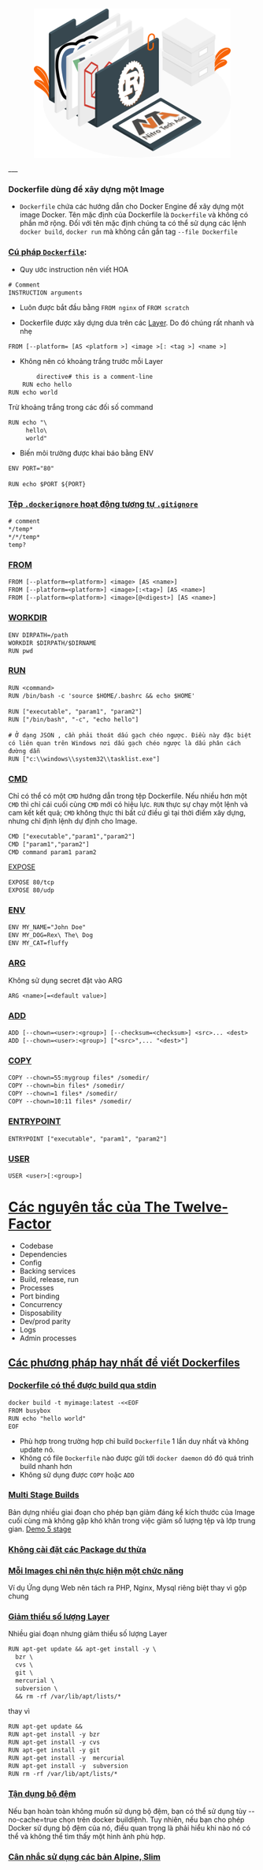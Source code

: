 <p style="display: flex; justify-content: center"><img src="./dockerfile.svg" alt="Logo" width="400"></p>
___

### Dockerfile dùng để xây dựng một Image

- `Dockerfile` chứa các hướng dẫn cho Docker Engine để xây dựng một image Docker. Tên mặc định của Dockerfile
  là `Dockerfile` và không có phần mở rộng.
  Đối với tên mặc định chúng ta có thể sử dụng các lệnh `docker build`, `docker run` mà không cần gắn
  tag `--file Dockerfile`

### [Cú pháp `Dockerfile`](https://docs.docker.com/engine/reference/builder/#format):

- Quy ước instruction nên viết HOA

```shell
# Comment
INSTRUCTION arguments
```

- Luôn được bắt đầu bằng `FROM nginx` of `FROM scratch`

- Dockerfile được xây dựng dưa trên các [Layer](https://docs.docker.com/glossary/#layer). Do đó chúng rất nhanh và nhẹ

```shell
FROM [--platform= [AS <platform >] <image >[: <tag >] <name >]

```

- Không nên có khoảng trắng trước mỗi Layer

```shell
        directive# this is a comment-line
    RUN echo hello
RUN echo world
```

Trừ khoảng trắng trong các đối số command

```shell
RUN echo "\
     hello\
     world"
```

- Biến môi trường được khai báo bằng ENV

```shell
ENV PORT="80"

RUN echo $PORT ${PORT}
```

### [Tệp `.dockerignore` hoạt động tương tự `.gitignore`](https://docs.docker.com/engine/reference/builder/#dockerignore-file)

```shell
# comment
*/temp*
*/*/temp*
temp?
```

### [FROM](https://docs.docker.com/engine/reference/builder/#from)

```shell
FROM [--platform=<platform>] <image> [AS <name>]
FROM [--platform=<platform>] <image>[:<tag>] [AS <name>]
FROM [--platform=<platform>] <image>[@<digest>] [AS <name>]
```

### [WORKDIR](https://docs.docker.com/engine/reference/builder/#workdir)

```shell
ENV DIRPATH=/path
WORKDIR $DIRPATH/$DIRNAME
RUN pwd
```

### [RUN](https://docs.docker.com/engine/reference/builder/#run)

```shell
RUN <command>
RUN /bin/bash -c 'source $HOME/.bashrc && echo $HOME'

RUN ["executable", "param1", "param2"]
RUN ["/bin/bash", "-c", "echo hello"]

# Ở dạng JSON , cần phải thoát dấu gạch chéo ngược. Điều này đặc biệt có liên quan trên Windows nơi dấu gạch chéo ngược là dấu phân cách đường dẫn
RUN ["c:\\windows\\system32\\tasklist.exe"]
```

### [CMD](https://docs.docker.com/engine/reference/builder/#cmd)

Chỉ có thể có một `CMD` hướng dẫn trong tệp Dockerfile. Nếu nhiều hơn một `CMD` thì chỉ cái cuối cùng `CMD` mới có
hiệu lực.
`RUN` thực sự chạy một lệnh và cam kết kết quả; `CMD` không thực thi bất cứ điều gì tại thời điểm xây dựng, nhưng chỉ
định lệnh dự định cho Image.

```shell
CMD ["executable","param1","param2"]
CMD ["param1","param2"]
CMD command param1 param2
```

[EXPOSE](https://docs.docker.com/engine/reference/builder/#expose)

```shell
EXPOSE 80/tcp
EXPOSE 80/udp
```

### [ENV ](https://docs.docker.com/engine/reference/builder/#env)

```shell
ENV MY_NAME="John Doe"
ENV MY_DOG=Rex\ The\ Dog
ENV MY_CAT=fluffy
```

### [ARG](https://docs.docker.com/engine/reference/builder/#arg)

Không sử dụng secret đặt vào ARG

```shell
ARG <name>[=<default value>]
```

### [ADD](https://docs.docker.com/engine/reference/builder/#add)

```shell
ADD [--chown=<user>:<group>] [--checksum=<checksum>] <src>... <dest>
ADD [--chown=<user>:<group>] ["<src>",... "<dest>"]
```

### [COPY](https://docs.docker.com/engine/reference/builder/#copy)

```shell
COPY --chown=55:mygroup files* /somedir/
COPY --chown=bin files* /somedir/
COPY --chown=1 files* /somedir/
COPY --chown=10:11 files* /somedir/
```

### [ENTRYPOINT](https://docs.docker.com/engine/reference/builder/#entrypoint)

```shell
ENTRYPOINT ["executable", "param1", "param2"]
```

### [USER](https://docs.docker.com/engine/reference/builder/#user)

```shell
USER <user>[:<group>]
```

# [Các nguyên tắc của The Twelve-Factor](https://12factor.net)

- Codebase
- Dependencies
- Config
- Backing services
- Build, release, run
- Processes
- Port binding
- Concurrency
- Disposability
- Dev/prod parity
- Logs
- Admin processes

## [Các phương pháp hay nhất để viết Dockerfiles](https://docs.docker.com/develop/develop-images/dockerfile_best-practices/)

### [Dockerfile có thể được build qua stdin](https://docs.docker.com/develop/develop-images/dockerfile_best-practices/#pipe-dockerfile-through-stdin)

```shell
docker build -t myimage:latest -<<EOF
FROM busybox
RUN echo "hello world"
EOF
```

- Phù hợp trong trường hợp chỉ build `Dockerfile` 1 lần duy nhất và không update nó.
- Không có file `Dockerfile` nào được gửi tới `docker daemon` dó đó quá trình build nhanh hơn
- Không sử dụng được `COPY` hoặc `ADD`

### [Multi Stage Builds](https://docs.docker.com/build/building/multi-stage/)

Bản dựng nhiều giai đoạn cho phép bạn giảm đáng kể kích thước của Image cuối cùng mà không gặp khó khăn trong việc giảm
số lượng tệp và lớp trung gian.
[Demo 5 stage](../multi-stage)

### [Không cài đặt các Package dư thừa](https://docs.docker.com/develop/develop-images/dockerfile_best-practices/#dont-install-unnecessary-packages)

### [Mỗi Images chỉ nên thực hiện một chức năng](https://docs.docker.com/develop/develop-images/dockerfile_best-practices/#decouple-applications)

Ví dụ Ứng dụng Web nên tách ra PHP, Nginx, Mysql riêng biệt thay vì gộp chung

### [Giảm thiểu số lượng Layer](https://docs.docker.com/develop/develop-images/dockerfile_best-practices/#minimize-the-number-of-layers)

Nhiều giai đoạn nhưng giảm thiểu số lượng Layer

```shell
RUN apt-get update && apt-get install -y \
  bzr \
  cvs \
  git \
  mercurial \
  subversion \
  && rm -rf /var/lib/apt/lists/*
```

thay vì

```shell
RUN apt-get update && 
RUN apt-get install -y bzr
RUN apt-get install -y cvs
RUN apt-get install -y git
RUN apt-get install -y  mercurial
RUN apt-get install -y  subversion
RUN rm -rf /var/lib/apt/lists/*
```

### [Tận dụng bộ đệm](https://docs.docker.com/develop/develop-images/dockerfile_best-practices/#leverage-build-cache)

Nếu bạn hoàn toàn không muốn sử dụng bộ đệm, bạn có thể sử dụng tùy --no-cache=true chọn trên docker buildlệnh. Tuy
nhiên, nếu bạn cho phép Docker sử dụng bộ đệm của nó, điều quan trọng là phải hiểu khi nào nó có thể và không thể tìm
thấy một hình ảnh phù hợp.

### [Cân nhắc sử dụng các bản Alpine, Slim](https://docs.docker.com/develop/develop-images/dockerfile_best-practices/#dockerfile-instructions)

